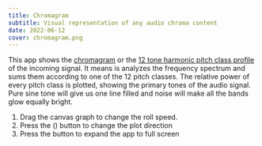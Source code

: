 ```yaml
---
title: Сhromagram
subtitle: Visual representation of any audio chroma content
date: 2022-06-12
cover: chromagram.png
---
```


<script setup>
import chromaGram from './gram.vue'
</script>

<client-only >
  <chroma-gram class="mb-16" />
</client-only>

This app shows the [chromagram](https://en.wikipedia.org/wiki/Chroma_feature) or the [12 tone harmonic pitch class profile](https://en.wikipedia.org/wiki/Harmonic_pitch_class_profiles) of the incoming signal. It means is analyzes the frequency spectrum and sums them according to one of the 12 pitch classes. The relative power of every pitch class is plotted, showing the primary tones of the audio signal. Pure sine tone will give us one line filled and noise will make all the bands glow equally bright.

1. Drag the canvas graph to change the roll speed.
2. Press the <la-arrow-up /> (<la-arrow-left />) button to change the plot direction
3. Press the <la-expand /> button to expand the app to full screen

